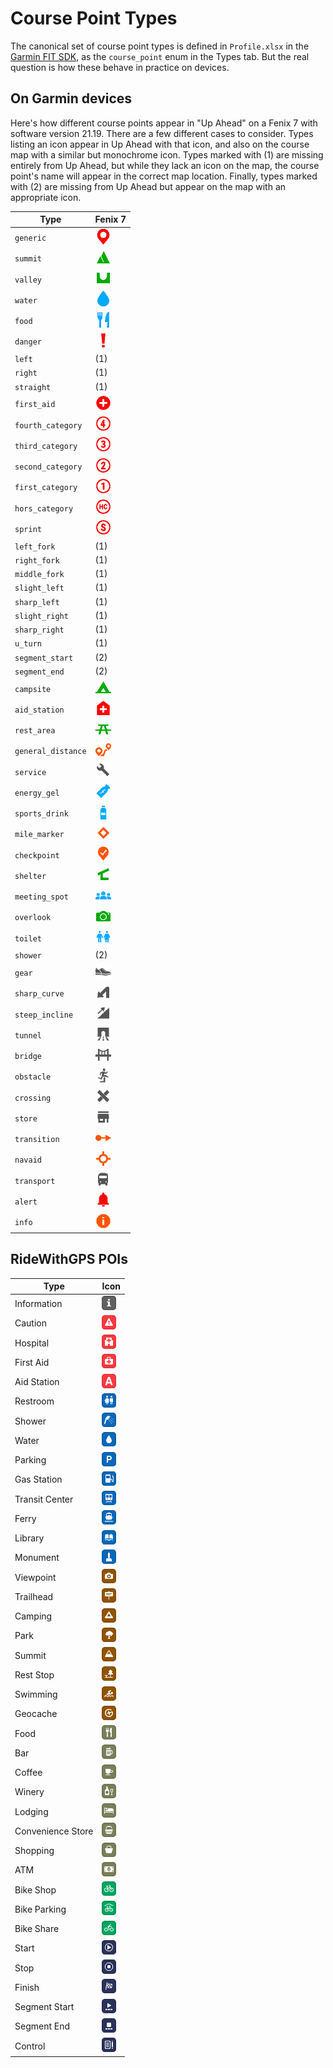 # Course Point Types

The canonical set of course point types is defined in `Profile.xlsx` in the
[Garmin FIT SDK](https://developer.garmin.com/fit/download/), as the
`course_point` enum in the Types tab.  But the real question is how these
behave in practice on devices.

## On Garmin devices

Here's how different course points appear in "Up Ahead" on a Fenix 7 with
software version 21.19.  There are a few different cases to consider.  Types
listing an icon appear in Up Ahead with that icon, and also on the course map
with a similar but monochrome icon.  Types marked with (1) are missing
entirely from Up Ahead, but while they lack an icon on the map, the course
point's name will appear in the correct map location.  Finally, types marked
with (2) are missing from Up Ahead but appear on the map with an appropriate
icon.

| Type               | Fenix 7                               |
|--------------------|---------------------------------------|
| `generic`          | ![Generic](img/sample00a.png)         |
| `summit`           | ![Summit](img/sample00b.png)          |
| `valley`           | ![Valley](img/sample00c.png)          |
| `water`            | ![Water](img/sample00d.png)           |
| `food`             | ![Food](img/sample01a.png)            |
| `danger`           | ![Danger](img/sample01b.png)          |
| `left`             | (1)                                   |
| `right`            | (1)                                   |
| `straight`         | (1)                                   |
| `first_aid`        | ![FirstAid](img/sample02a.png)        |
| `fourth_category`  | ![FourthCategory](img/sample02b.png)  |
| `third_category`   | ![ThirdCategory](img/sample02c.png)   |
| `second_category`  | ![SecondCategory](img/sample03a.png)  |
| `first_category`   | ![FirstCategory](img/sample03b.png)   |
| `hors_category`    | ![HorsCategory](img/sample03c.png)    |
| `sprint`           | ![Sprint](img/sample03d.png)          |
| `left_fork`        | (1)                                   |
| `right_fork`       | (1)                                   |
| `middle_fork`      | (1)                                   |
| `slight_left`      | (1)                                   |
| `sharp_left`       | (1)                                   |
| `slight_right`     | (1)                                   |
| `sharp_right`      | (1)                                   |
| `u_turn`           | (1)                                   |
| `segment_start`    | (2)                                   |
| `segment_end`      | (2)                                   |
| `campsite`         | ![Campsite](img/sample06a.png)        |
| `aid_station`      | ![AidStation](img/sample06b.png)      |
| `rest_area`        | ![RestArea](img/sample07a.png)        |
| `general_distance` | ![GeneralDistance](img/sample07b.png) |
| `service`          | ![Service](img/sample07c.png)         |
| `energy_gel`       | ![EnergyGel](img/sample07d.png)       |
| `sports_drink`     | ![SportsDrink](img/sample08a.png)     |
| `mile_marker`      | ![MileMarker](img/sample08b.png)      |
| `checkpoint`       | ![Checkpoint](img/sample08c.png)      |
| `shelter`          | ![Shelter](img/sample08d.png)         |
| `meeting_spot`     | ![MeetingSpot](img/sample09a.png)     |
| `overlook`         | ![Overlook](img/sample09b.png)        |
| `toilet`           | ![Toilet](img/sample09c.png)          |
| `shower`           | (2)                                   |
| `gear`             | ![Gear](img/sample10a.png)            |
| `sharp_curve`      | ![SharpCurve](img/sample10b.png)      |
| `steep_incline`    | ![SteepIncline](img/sample10c.png)    |
| `tunnel`           | ![Tunnel](img/sample10d.png)          |
| `bridge`           | ![Bridge](img/sample11a.png)          |
| `obstacle`         | ![Obstacle](img/sample11b.png)        |
| `crossing`         | ![Crossing](img/sample11c.png)        |
| `store`            | ![Store](img/sample11d.png)           |
| `transition`       | ![Transition](img/sample12a.png)      |
| `navaid`           | ![Navaid](img/sample12b.png)          |
| `transport`        | ![Transport](img/sample12c.png)       |
| `alert`            | ![Alert](img/sample12d.png)           |
| `info`             | ![Info](img/sample13a.png)            |

## RideWithGPS POIs

| Type              | Icon                                                  |
|-------------------|-------------------------------------------------------|
| Information       | ![Information](img/rwgps-information.png)             |
| Caution           | ![Caution](img/rwgps-caution.png)                     |
| Hospital          | ![Hospital](img/rwgps-hospital.png)                   |
| First Aid         | ![First Aid](img/rwgps-first-aid.png)                 |
| Aid Station       | ![Aid Station](img/rwgps-aid-station.png)             |
| Restroom          | ![Restroom](img/rwgps-restroom.png)                   |
| Shower            | ![Shower](img/rwgps-shower.png)                       |
| Water             | ![Water](img/rwgps-water.png)                         |
| Parking           | ![Parking](img/rwgps-parking.png)                     |
| Gas Station       | ![Gas Station](img/rwgps-gas-station.png)             |
| Transit Center    | ![Transit Center](img/rwgps-transit-center.png)       |
| Ferry             | ![Ferry](img/rwgps-ferry.png)                         |
| Library           | ![Library](img/rwgps-library.png)                     |
| Monument          | ![Monument](img/rwgps-monument.png)                   |
| Viewpoint         | ![Viewpoint](img/rwgps-viewpoint.png)                 |
| Trailhead         | ![Trailhead](img/rwgps-trailhead.png)                 |
| Camping           | ![Camping](img/rwgps-camping.png)                     |
| Park              | ![Park](img/rwgps-park.png)                           |
| Summit            | ![Summit](img/rwgps-summit.png)                       |
| Rest Stop         | ![Rest Stop](img/rwgps-rest-stop.png)                 |
| Swimming          | ![Swimming](img/rwgps-swimming.png)                   |
| Geocache          | ![Geocache](img/rwgps-geocache.png)                   |
| Food              | ![Food](img/rwgps-food.png)                           |
| Bar               | ![Bar](img/rwgps-bar.png)                             |
| Coffee            | ![Coffee](img/rwgps-coffee.png)                       |
| Winery            | ![Winery](img/rwgps-winery.png)                       |
| Lodging           | ![Lodging](img/rwgps-lodging.png)                     |
| Convenience Store | ![Convenience Store](img/rwgps-convenience-store.png) |
| Shopping          | ![Shopping](img/rwgps-shopping.png)                   |
| ATM               | ![ATM](img/rwgps-atm.png)                             |
| Bike Shop         | ![Bike Shop](img/rwgps-bike-shop.png)                 |
| Bike Parking      | ![Bike Parking](img/rwgps-bike-parking.png)           |
| Bike Share        | ![Bike Share](img/rwgps-bike-share.png)               |
| Start             | ![Start](img/rwgps-start.png)                         |
| Stop              | ![Stop](img/rwgps-stop.png)                           |
| Finish            | ![Finish](img/rwgps-finish.png)                       |
| Segment Start     | ![Segment Start](img/rwgps-segment-start.png)         |
| Segment End       | ![Segment End](img/rwgps-segment-end.png)             |
| Control           | ![Control](img/rwgps-control.png)                     |
